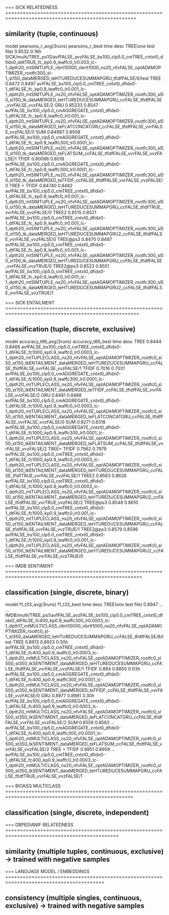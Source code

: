 === SICK RELATEDNESS ===================================================================================================
## similarity (tuple, continuous)
model   pearsons_r_avg(3runs)   pearsons_r_best time    desc
TREE(*one* test file)       0.8532  0:16h   SICK/multi/TREE_ps10/avfFALSE_avzFALSE_bs100_clp5.0_cmTREE_cntxt0_dfidx0_ddtTRUE_fc_kp0.9_leaffc0_lr0.003_lc-1_dpth20_mtSIMTUPLE_nbrt10000_nbrtt1000_ns20_nfvFALSE_optADAMOPTIMIZER_rootfc300_sl-1_st150_dataMERGED_teHTUREDUCESUMMAPGRU_tfidfFALSE/0/test
TREE    0.8472  0.8497      avfFALSE_bs100_clp5.0_cmTREE_cntxt0_dfidx0-1_dtFALSE_fc_kp0.9_leaffc0_lr0.001_lc-1_dpth20_mtSIMTUPLE_ns20_nfvFALSE_optADAMOPTIMIZER_rootfc300_sl50_st150_tk_dataMERGED_teHTUREDUCESUMMAPGRU_ccFALSE_tfidfFALSE_vvrFALSE_vvzFALSE/2
GRU	0.85233	0.8547      avfFALSE_bs100_clp5.0_cmAGGREGATE_cntxt0_dfidx0-1_dtFALSE_fc_kp0.9_leaffc0_lr0.001_lc-1_dpth20_mtSIMTUPLE_ns20_nfvFALSE_optADAMOPTIMIZER_rootfc300_sl50_st150_tk_dataMERGED_teFLATCONCATGRU_ccFALSE_tfidfFALSE_vvrFALSE_vvzFALSE/0
SUM	0.84987	0.8508      avfFALSE_bs100_clp5.0_cmAGGREGATE_cntxt0_dfidx0-1_dtFALSE_fc_kp0.9_leaffc300_lr0.0001_lc-1_dpth20_mtSIMTUPLE_ns20_nfvFALSE_optADAMOPTIMIZER_rootfc300_sl50_st150_tk_dataMERGED_teFLATSUM_ccFALSE_tfidfFALSE_vvrFALSE_vvzFALSE/1
TFIDF	0.80066	0.8018      avfFALSE_bs100_clp5.0_cmAGGREGATE_cntxt0_dfidx0-1_dtFALSE_fc_kp0.9_leaffc300_lr0.0001_lc-1_dpth20_mtSIMTUPLE_ns20_nfvFALSE_optADAMOPTIMIZER_rootfc300_sl50_st150_tk_dataMERGED_teTFIDF_ccFALSE_tfidfFALSE_vvrFALSE_vvzFALSE/0
TREE + TFIDF	0.84740	0.8482  avfFALSE_bs100_clp5.0_cmTREE_cntxt0_dfidx0-1_dtFALSE_fc_kp0.9_leaffc0_lr0.001_lc-1_dpth20_mtSIMTUPLE_ns20_nfvFALSE_optADAMOPTIMIZER_rootfc300_sl50_st150_tk_dataMERGED_teHTUREDUCESUMMAPGRU_ccFALSE_tfidfTRUE_vvrFALSE_vvzFALSE/0
TREE2	0.8515	0.8521  avfFALSE_bs100_clp5.0_cmTREE_cntxt0_dfidx0-1_dtFALSE_fc_kp0.9_leaffc0_lr0.001_lc-1_dpth20_mtSIMTUPLE_ns20_nfvFALSE_optADAMOPTIMIZER_rootfc300_sl50_st150_tk_dataMERGED_teHTUREDUCESUMMAPGRU2_ccFALSE_tfidfFALSE_vvrFALSE_vvzFALSE/0
TREE@ps3	0.8470	0.8487  avfFALSE_bs100_clp5.0_cmTREE_cntxt0_dfidx0-1_dtFALSE_fc_kp0.9_leaffc0_lr0.001_lc-1_dpth20_mtSIMTUPLE_ns20_nfvFALSE_optADAMOPTIMIZER_rootfc300_sl50_st150_tk_dataMERGED_teHTUREDUCESUMMAPGRU_ccFALSE_tfidfFALSE_vvrFALSE_vvzTRUE/0
TREE2@ps3	0.8523	0.8551  avfFALSE_bs100_clp5.0_cmTREE_cntxt0_dfidx0-1_dtFALSE_fc_kp0.9_leaffc0_lr0.001_lc-1_dpth20_mtSIMTUPLE_ns20_nfvFALSE_optADAMOPTIMIZER_rootfc300_sl50_st150_tk_dataMERGED_teHTUREDUCESUMMAPGRU2_ccFALSE_tfidfFALSE_vvrFALSE_vvzTRUE/1


=== SICK ENTAILMENT ====================================================================================================
## classification (tuple, discrete, exclusive)
model   accuracy_t66_avg(3runs)  accuracy_t66_best  time    desc
TREE	0.8444	0.8466      avfFALSE_bs100_clp5.0_cmTREE_cntxt0_dfidx0-1_dtFALSE_fc1000_kp0.9_leaffc0_lr0.0003_lc-1_dpth20_mtTUPLECLASS_ns20_nfvFALSE_optADAMOPTIMIZER_rootfc0_sl50_st150_tkENTAILMENT_dataMERGED_teHTUREDUCESUMMAPGRU_ccFALSE_tfidfFALSE_vvrFALSE_vvzFALSE/1
TFIDF	0.7016	0.7031      avfFALSE_bs100_clp5.0_cmAGGREGATE_cntxt0_dfidx0-1_dtFALSE_fc1000_kp0.9_leaffc300_lr0.0001_lc-1_dpth20_mtTUPLECLASS_ns20_nfvFALSE_optADAMOPTIMIZER_rootfc0_sl50_st150_tkENTAILMENT_dataMERGED_teTFIDF_ccFALSE_tfidfFALSE_vvrFALSE_vvzFALSE/2
GRU	0.8481	0.8488      avfFALSE_bs100_clp5.0_cmAGGREGATE_cntxt0_dfidx0-1_dtFALSE_fc1000_kp0.9_leaffc0_lr0.0003_lc-1_dpth20_mtTUPLECLASS_ns20_nfvFALSE_optADAMOPTIMIZER_rootfc0_sl50_st150_tkENTAILMENT_dataMERGED_teFLATCONCATGRU_ccFALSE_tfidfFALSE_vvrFALSE_vvzFALSE/0
SUM	0.8271	0.8318      avfFALSE_bs100_clp5.0_cmAGGREGATE_cntxt0_dfidx0-1_dtFALSE_fc1000_kp0.9_leaffc300_lr0.0001_lc-1_dpth20_mtTUPLECLASS_ns20_nfvFALSE_optADAMOPTIMIZER_rootfc0_sl50_st150_tkENTAILMENT_dataMERGED_teFLATSUM_ccFALSE_tfidfFALSE_vvrFALSE_vvzFALSE/2
TREE+ TFIDF	0.7962	0.7979      avfFALSE_bs100_clp5.0_cmTREE_cntxt0_dfidx0-1_dtFALSE_fc1000_kp0.9_leaffc0_lr0.0003_lc-1_dpth20_mtTUPLECLASS_ns20_nfvFALSE_optADAMOPTIMIZER_rootfc0_sl50_st150_tkENTAILMENT_dataMERGED_teHTUREDUCESUMMAPGRU_ccFALSE_tfidfTRUE_vvrFALSE_vvzFALSE/1
TREE2	0.8563	0.8626      avfFALSE_bs100_clp5.0_cmTREE_cntxt0_dfidx0-1_dtFALSE_fc1000_kp0.9_leaffc0_lr0.0003_lc-1_dpth20_mtTUPLECLASS_ns20_nfvFALSE_optADAMOPTIMIZER_rootfc0_sl50_st150_tkENTAILMENT_dataMERGED_teHTUREDUCESUMMAPGRU2_ccFALSE_tfidfFALSE_vvrTRUE_vvzFALSE/2
TREE@ps3    0.8548  0.8610      avfFALSE_bs100_clp5.0_cmTREE_cntxt0_dfidx0-1_dtFALSE_fc1000_kp0.9_leaffc0_lr0.001_lc-1_dpth20_mtTUPLECLASS_ns20_nfvFALSE_optADAMOPTIMIZER_rootfc0_sl50_st150_tkENTAILMENT_dataMERGED_teHTUREDUCESUMMAPGRU_ccFALSE_tfidfFALSE_vvrFALSE_vvzTRUE/1
TREE2@ps3   0.8579  0.8596      avfFALSE_bs100_clp5.0_cmTREE_cntxt0_dfidx0-1_dtFALSE_fc1000_kp0.9_leaffc0_lr0.001_lc-1_dpth20_mtTUPLECLASS_ns20_nfvFALSE_optADAMOPTIMIZER_rootfc0_sl50_st150_tkENTAILMENT_dataMERGED_teHTUREDUCESUMMAPGRU2_ccFALSE_tfidfFALSE_vvrFALSE_vvzTRUE/0


=== IMDB SENTIMENT =====================================================================================================
## classification (single, discrete, binary)
model   f1_t33_avg(3runs)  f1_t33_best  time    desc
TREE(*one* test file)	0.8947  ... ... IMDB/multi/TREE_ps1/avfFALSE_avzFALSE_bs100_clp5.0_cmTREE_cntxt0_dfidx0_dtFALSE_fc400_kp0.9_leaffc300_lr0.0003_lc-1_dpth17_mtMULTICLASS_nbrt10000_nbrtt1000_ns20_nfvFALSE_optADAMOPTIMIZER_rootfc0_sl-1_st350_dataMERGED_teHTUREDUCESUMMAPGRU_ccFALSE_tfidfFALSE/8/test
TREE	0.8913	0.8923	0:50h   avfFALSE_bs100_clp5.0_cmTREE_cntxt0_dfidx0-1_dtFALSE_fc400_kp0.9_leaffc0_lr0.0003_lc-1_dpth20_mtMULTICLASS_ns20_nfvFALSE_optADAMOPTIMIZER_rootfc0_sl500_st350_tkSENTIMENT_dataMERGED_teHTUREDUCESUMMAPGRU_ccFALSE_tfidfFALSE_vvrFALSE_vvzFALSE/1
TFIDF	0.884	0.8850	0:03h   avfFALSE_bs100_clp5.0_cmAGGREGATE_cntxt0_dfidx0-1_dtFALSE_fc400_kp0.9_leaffc300_lr0.0001_lc-1_dpth20_mtMULTICLASS_ns20_nfvFALSE_optADAMOPTIMIZER_rootfc0_sl500_st350_tkSENTIMENT_dataMERGED_teTFIDF_ccFALSE_tfidfFALSE_vvrFALSE_vvzFALSE/0
GRU	0.8977	0.8981	3:30h   avfFALSE_bs100_clp5.0_cmAGGREGATE_cntxt0_dfidx0-1_dtFALSE_fc400_kp0.9_leaffc0_lr0.0003_lc-1_dpth20_mtMULTICLASS_ns20_nfvFALSE_optADAMOPTIMIZER_rootfc0_sl500_st350_tkSENTIMENT_dataMERGED_teFLATCONCATGRU_ccFALSE_tfidfFALSE_vvrFALSE_vvzFALSE/2
SUM	0.8559	0.8563	... avfFALSE_bs100_clp5.0_cmAGGREGATE_cntxt0_dfidx0-1_dtFALSE_fc400_kp0.9_leaffc300_lr0.0001_lc-1_dpth20_mtMULTICLASS_ns20_nfvFALSE_optADAMOPTIMIZER_rootfc0_sl500_st350_tkSENTIMENT_dataMERGED_teFLATSUM_ccFALSE_tfidfFALSE_vvrFALSE_vvzFALSE/2
TREE + TFIDF    0.8951	0.8959  ... avfFALSE_bs100_clp5.0_cmTREE_cntxt0_dfidx0-1_dtFALSE_fc400_kp0.9_leaffc0_lr0.0003_lc-1_dpth20_mtMULTICLASS_ns20_nfvFALSE_optADAMOPTIMIZER_rootfc0_sl500_st350_tkSENTIMENT_dataMERGED_teHTUREDUCESUMMAPGRU_ccFALSE_tfidfTRUE_vvrFALSE_vvzFALSE/1


=== BIOASQ MULTICLASS ==================================================================================================
## classification (single, discrete, independent)



=== DBPEDIANIF RELATEDNESS =============================================================================================
## similarity (multiple tuples, continuous, exclusive) -> trained with negative samples



=== LANGUAGE MODEL / EMBEDDINGS ========================================================================================
## consistency (multiple singles, continuous, exclusive) -> trained with negative samples
